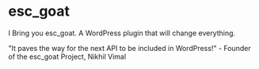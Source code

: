 # esc_goat

I Bring you esc_goat. A WordPress plugin that will change everything.

"It paves the way for the next API to be included in WordPress!" - Founder of the esc_goat Project, Nikhil Vimal
